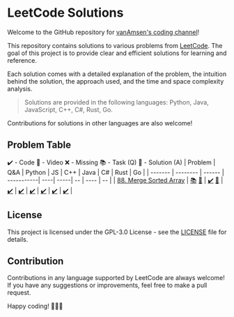 # LeetCode Solutions

Welcome to the GitHub repository for [vanAmsen's coding channel](https://www.youtube.com/channel/UCK3RD5HI2m5tstY-qHCDYjg)!

This repository contains solutions to various problems from [LeetCode](https://leetcode.com/). The goal of this project is to provide clear and efficient solutions for learning and reference.

Each solution comes with a detailed explanation of the problem, the intuition behind the solution, the approach used, and the time and space complexity analysis.

> Solutions are provided in the following languages: Python, Java, JavaScript, C++, C#, Rust, Go. 

Contributions for solutions in other languages are also welcome!

## Problem Table
✔️ - Code
🚀 - Video
❌ - Missing
📚 - Task (Q)
🎯 - Solution (A)
| Problem | Q&A | Python | JS | C++ | Java | C# | Rust | Go |
| ------- | -------- | ------ | -----------| ----| -----| -- | ---- | -- |
| [88. Merge Sorted Array](https://leetcode.com/problems/merge-sorted-array/description/) | [📚](tasks/0088-merge-sorted-array.md) [🎯](solutions/0088-merge-sorted-array.md) | [✔️](solutions/python/0088-merge-sorted-array.py) [🚀](https://youtu.be/TE-PpnvQ3_U) | [✔️](solutions/javascript/0088-merge-sorted-array.js) | [✔️](solutions/cpp/0088-merge-sorted-array.cpp) | [✔️](solutions/java/0088-merge-sorted-array.java) | [✔️](solutions/csharp/0088-merge-sorted-array.cs) | [✔️](solutions/rust/0088-merge-sorted-array.rs) | [✔️](solutions/go/0088-merge-sorted-array.go) |




## License

This project is licensed under the GPL-3.0 License - see the [LICENSE](LICENSE) file for details.

## Contribution

Contributions in any language supported by LeetCode are always welcome! If you have any suggestions or improvements, feel free to make a pull request.

Happy coding! 🎉👩‍💻
